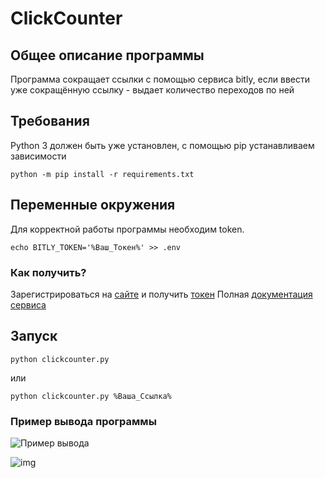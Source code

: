 # ClickCounter

## Общее описание программы
Программа сокращает ссылки с помощью сервиса bitly, если ввести уже сокращённую ссылку - выдает количество переходов по ней

## Требования
Python 3 должен быть уже установлен, с помощью pip устанавливаем зависимости

    python -m pip install -r requirements.txt

## Переменные окружения
Для корректной работы программы необходим token.

    echo BITLY_TOKEN='%Ваш_Токен%' >> .env


### Как получить?
Зарегистрироваться на [сайте](https://app.bitly.com/bbt2/) и получить [токен](https://app.bitly.com/settings/api/)
Полная [документация сервиса](https://dev.bitly.com/docs/getting-started/authentication/)

## Запуск

    python clickcounter.py

или

    python clickcounter.py %Ваша_Ссылка%

### Пример вывода программы
![Пример вывода](https://github.com/MilanOfc/ClickCounter/assets/122183166/5be3903c-b3b1-4072-a84c-9b747269bd9d)

![img](https://github.com/MilanOfc/ClickCounter/assets/122183166/cfc75cb6-edfb-40bc-8263-a1bcdbce40df)
